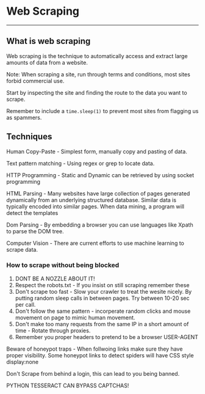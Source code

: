 # Web Scraping

---

## What is web scraping

Web scraping is the technique to automatically access and extract large amounts of data from a website. 

Note: When scraping a site, run through terms and conditions, most sites forbid commercial use. 

Start by inspecting the site and finding the route to the data you want to scrape.

Remember to include a `time.sleep(1)` to prevent most sites from flagging us as spammers.

## Techniques

Human Copy-Paste - Simplest form, manually copy and pasting of data.

Text pattern matching - Using regex or grep to locate data. 

HTTP Programming - Static and Dynamic can be retrieved by using socket programming

HTML Parsing - Many websites have large collection of pages generated dynamically from an underlying structured database. Similar data is typically encoded into similar pages. When data mining, a program will detect the templates

Dom Parsing - By embedding a browser you can use languages like Xpath to parse the DOM tree. 

Computer Vision - There are current efforts to use machine learning to scrape data. 

### How to scrape without being blocked

1. DONT BE A NOZZLE ABOUT IT! 
2. Respect the robots.txt - If you insist on still scraping remember these
3. Don't scrape too fast - Slow your crawler to treat the wesite nicely. By putting random sleep calls in between pages. Try between 10-20 sec per call. 
4. Don't follow the same pattern - incorperate random clicks and mouse movement on page to mimic human movement. 
5. Don't make too many requests from the same IP in a short amount of time - Rotate through proxies. 
6. Remember you proper headers to pretend to be a browser USER-AGENT

Beware of honeypot traps - When follwoing links make sure they have proper visibility. Some honeypot links to detect spiders will have CSS style display:none

Don't Scrape from behind a login, this can lead to you being banned.

PYTHON TESSERACT CAN BYPASS CAPTCHAS! 



